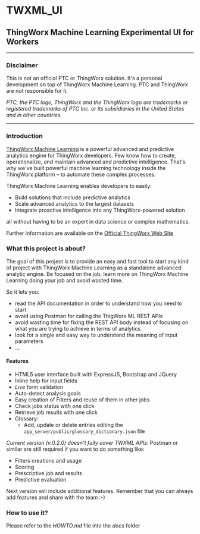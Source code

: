 # TWXML_UI
## ThingWorx Machine Learning Experimental UI for Workers

--------------------------------------------------------------------------------
### Disclaimer
This is not an official PTC or ThingWorx solution. It's a personal development on top of ThingWorx Machine Learning. PTC and ThingWorx are not responsible for it.

_PTC, the PTC logo, ThingWorx and the ThingWorx logo are trademarks or registered trademarks of PTC Inc. or its subsidiaries in the United States and in other countries._

--------------------------------------------------------------------------------

### Introduction
[ThingWorx Machine Learning](http://www.thingworx.com/machine-learning) is a powerful advanced and predictive analytics engine for ThingWorx developers. Few know how to create, operationalize, and maintain advanced and predictive intelligence. That's why we've built powerful machine learning technology inside the ThingWorx platform – to automate these complex processes.

ThingWorx Machine Learning enables developers to easily:
- Build solutions that include predictive analytics
- Scale advanced analytics to the largest datasets
- Integrate proactive intelligence into any ThingWorx-powered solution

all without having to be an expert in data science or complex mathematics.

Further information are available on the [Official ThingWorx Web Site](http://www.thingworx.com/machine-learning)

### What this project is about?
The goal of this project is to provide an easy and fast tool to start any kind of project with ThingWorx Machine Learning as a standalone advanced analytic engine. Be focused on the job, learn more on ThingWorx Machine Learning doing your job and avoid wasted time.

So it lets you:
- read the API documentation in order to understand how you need to start
- avoid using Postman for calling the ThigWorx ML REST APIs
- avoid wasting time for fixing the REST API body instead of focusing on what you are trying to achieve in terms of analytics
- look for a single and easy way to understand the meaning of input parameters
- ...

#### Features
- HTML5 user interface built with ExpressJS, Bootstrap and JQuery
- Inline help for input fields
- _Live_ form validation
- Auto-detect analysis goals
- Easy creation of Filters and reuse of them in other jobs
- Check jobs status with one click
- Retrieve job results with one click
- Glossary:
  - Add, update or delete entries editing the `app_server/public/glossary_dictionary.json` file

*Current version (v.0.2.0) doesn't fully cover TWXML APIs*: Postman or similar are still required if you want to do something like:
- Filters creations and usage
- Scoring
- Prescriptive job and results
- Predictive evaluation

Next version will include additional features. Remember that you can always add features and share with the team :-)

### How to use it?
Please refer to the *HOWTO.md* file into the *docs* folder
